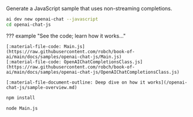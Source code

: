 Generate a JavaScript sample that uses non-streaming completions.

``` bash
ai dev new openai-chat --javascript
cd openai-chat-js
```

??? example "See the code; learn how it works..."

    [:material-file-code: Main.js](https://raw.githubusercontent.com/robch/book-of-ai/main/docs/samples/openai-chat-js/Main.js)  
    [:material-file-code: OpenAIChatCompletionsClass.js](https://raw.githubusercontent.com/robch/book-of-ai/main/docs/samples/openai-chat-js/OpenAIChatCompletionsClass.js)  

    [:material-file-document-outline: Deep dive on how it works](/openai-chat-js/sample-overview.md)  

``` bash title="Install dependencies"
npm install
```

``` bash title="Run the sample"
node Main.js
```
